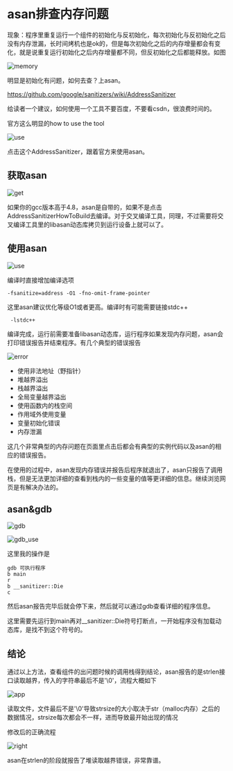 # asan排查内存问题

现象：程序里重复运行一个组件的初始化与反初始化，每次初始化与反初始化之后没有内存泄漏，长时间烤机也是ok的，但是每次初始化之后的内存增量都会有变化，就是说重复运行初始化之后内存增量都不同，但反初始化之后都能释放。如图

![memory](img/memory.png)

明显是初始化有问题，如何去查？上asan。

https://github.com/google/sanitizers/wiki/AddressSanitizer

给读者一个建议，如何使用一个工具不要百度，不要看csdn，很浪费时间的。

官方这么明显的how to use the tool

![use](img/asanuse.bmp)

点击这个AddressSanitizer，跟着官方来使用asan。

## 获取asan

![get](img/get.png)

如果你的gcc版本高于4.8，asan是自带的，如果不是点击AddressSanitizerHowToBuild去编译。对于交叉编译工具，同理，不过需要将交叉编译工具里的libasan动态库拷贝到运行设备上就可以了。

## 使用asan

![use](img/use.png)

编译时直接增加编译选项

```
-fsanitize=address -O1 -fno-omit-frame-pointer
```

这里asan建议优化等级O1或者更高。编译时有可能需要链接stdc++

```
 -lstdc++
```

编译完成，运行前需要准备libasan动态库，运行程序如果发现内存问题，asan会打印错误报告并结束程序。有几个典型的错误报告

![error](img/error.png)

- 使用非法地址（野指针）
- 堆越界溢出
- 栈越界溢出
- 全局变量越界溢出
- 使用函数内的栈空间
- 作用域外使用变量
- 变量初始化错误
- 内存泄漏

这几个非常典型的内存问题在页面里点击后都会有典型的实例代码以及asan的相应的错误报告。

在使用的过程中，asan发现内存错误并报告后程序就退出了，asan只报告了调用栈，但是无法更加详细的查看到栈内的一些变量的值等更详细的信息。继续浏览网页是有解决办法的。

## asan&gdb

![gdb](img/gdb.png)

![gdb_use](img/gdb_use.png)

这里我的操作是

```
gdb 可执行程序
b main
r
b __sanitizer::Die
c
```

然后asan报告完毕后就会停下来，然后就可以通过gdb查看详细的程序信息。

这里需要先运行到main再对__sanitizer::Die符号打断点，一开始程序没有加载动态库，是找不到这个符号的。

## 结论

通过以上方法，查看组件的出问题时候的调用栈得到结论，asan报告的是strlen接口读取越界，传入的字符串最后不是'\0'，流程大概如下

![app](img/apperror.png)

读取文件，文件最后不是'\0'导致strsize的大小取决于str（malloc内存）之后的数据情况，strsize每次都会不一样，进而导致最开始出现的情况

修改后的正确流程

![right](img/appright.png)

asan在strlen的阶段就报告了堆读取越界错误，非常靠谱。
